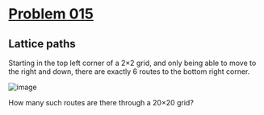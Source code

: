 # [Problem 015](https://projecteuler.net/problem=15)
## Lattice paths

Starting in the top left corner of a 2×2 grid, and only being able to move to the right and down, there are exactly 6 routes to the bottom right corner.

![image](https://projecteuler.net/project/images/p015.gif)

How many such routes are there through a 20×20 grid?
